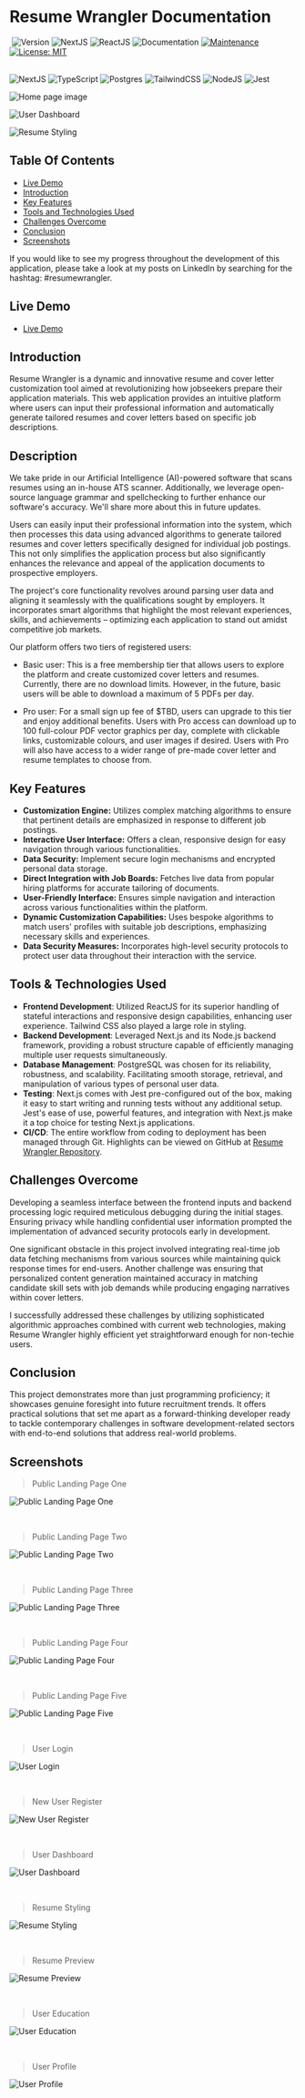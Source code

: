 # Resume Wrangler Documentation

<div>
    <img alt="" src="https://github.com/joshl26/resume-wrangler/actions/workflows/playwright.yml/badge.svg" />
    <img alt="Version" src="https://img.shields.io/badge/version-0.0.9-blue.svg?cacheSeconds=2592000" />
    <img alt="NextJS" src="https://img.shields.io/badge/next-%3E%3D14.0.0-blue.svg" />
    <img alt="ReactJS" src="https://img.shields.io/badge/react-%3E%3D18.0.0-blue.svg" />
    <img alt="Documentation" src="https://img.shields.io/badge/documentation-yes-brightgreen.svg" />
    <a href="https://github.com/joshl26/resume-wrangler/graphs/commit-activity" target="_blank">
        <img alt="Maintenance" src="https://img.shields.io/badge/Maintained%3F-yes-green.svg" />
    </a>
    <a href="https://github.com/joshl26/resume-wrangler/blob/master/LICENSE" target="_blank">
        <img alt="License: MIT" src="https://img.shields.io/github/license/joshl26/resume-wrangler" />
    </a>
</div>
  
<br/>

![NextJS](https://img.shields.io/badge/Next-black?style=for-the-badge&logo=next.js&logoColor=white)
![TypeScript](https://img.shields.io/badge/typescript-%23007ACC.svg?style=for-the-badge&logo=typescript&logoColor=white)
![Postgres](https://img.shields.io/badge/postgres-%23316192.svg?style=for-the-badge&logo=postgresql&logoColor=white)
![TailwindCSS](https://img.shields.io/badge/tailwindcss-%2338B2AC.svg?style=for-the-badge&logo=tailwind-css&logoColor=white)
![NodeJS](https://img.shields.io/badge/node.js-6DA55F?style=for-the-badge&logo=node.js&logoColor=white)
![Jest](https://img.shields.io/badge/-jest-%23C21325?style=for-the-badge&logo=jest&logoColor=white)

![Home page image](https://raw.githubusercontent.com/joshl26/joshl26/main/assets/Resume_Wrangler_Landing_Page_1.png)

![User Dashboard](https://raw.githubusercontent.com/joshl26/joshl26/main/assets/Resume_Wrangler_Dashboard_Page_1.png)

![Resume Styling](https://raw.githubusercontent.com/joshl26/joshl26/main/assets/Resume_Wrangler_Resume_Styling_Page_1.png)

## Table Of Contents

- [Live Demo](#live-demo)
- [Introduction](#introduction)
- [Key Features](#key-features)
- [Tools and Technologies Used](#tools--technologies-used)
- [Challenges Overcome](#challenges-overcome)
- [Conclusion](#conclusion)
- [Screenshots](#screenshots)

If you would like to see my progress throughout the development of this application, please take a look at my posts on LinkedIn by searching for the hashtag: #resumewrangler.

## Live Demo

- [Live Demo](https://resume-wrangler.vercel.app/)

## Introduction

Resume Wrangler is a dynamic and innovative resume and cover letter customization tool aimed at revolutionizing how jobseekers prepare their application materials. This web application provides an intuitive platform where users can input their professional information and automatically generate tailored resumes and cover letters based on specific job descriptions.

## Description

We take pride in our Artificial Intelligence (AI)-powered software that scans resumes using an in-house ATS scanner. Additionally, we leverage open-source language grammar and spellchecking to further enhance our software's accuracy. We'll share more about this in future updates.

Users can easily input their professional information into the system, which then processes this data using advanced algorithms to generate tailored resumes and cover letters specifically designed for individual job postings. This not only simplifies the application process but also significantly enhances the relevance and appeal of the application documents to prospective employers.

The project's core functionality revolves around parsing user data and aligning it seamlessly with the qualifications sought by employers. It incorporates smart algorithms that highlight the most relevant experiences, skills, and achievements – optimizing each application to stand out amidst competitive job markets.

Our platform offers two tiers of registered users:

- Basic user: This is a free membership tier that allows users to explore the platform and create customized cover letters and resumes. Currently, there are no download limits. However, in the future, basic users will be able to download a maximum of 5 PDFs per day.

- Pro user: For a small sign up fee of $TBD, users can upgrade to this tier and enjoy additional benefits. Users with Pro access can download up to 100 full-colour PDF vector graphics per day, complete with clickable links, customizable colours, and user images if desired. Users with Pro will also have access to a wider range of pre-made cover letter and resume templates to choose from.

## Key Features

- **Customization Engine:** Utilizes complex matching algorithms to ensure that pertinent details are emphasized in response to different job postings.
- **Interactive User Interface:** Offers a clean, responsive design for easy navigation through various functionalities.
- **Data Security:** Implement secure login mechanisms and encrypted personal data storage.
- **Direct Integration with Job Boards:** Fetches live data from popular hiring platforms for accurate tailoring of documents.
- **User-Friendly Interface:** Ensures simple navigation and interaction across various functionalities within the platform.
- **Dynamic Customization Capabilities:** Uses bespoke algorithms to match users' profiles with suitable job descriptions, emphasizing necessary skills and experiences.
- **Data Security Measures:** Incorporates high-level security protocols to protect user data throughout their interaction with the service.

## Tools & Technologies Used

- **Frontend Development**: Utilized ReactJS for its superior handling of stateful interactions and responsive design capabilities, enhancing user experience. Tailwind CSS also played a large role in styling.
- **Backend Development**: Leveraged Next.js and its Node.js backend framework, providing a robust structure capable of efficiently managing multiple user requests simultaneously.
- **Database Management**: PostgreSQL was chosen for its reliability, robustness, and scalability. Facilitating smooth storage, retrieval, and manipulation of various types of personal user data.
- **Testing**: Next.js comes with Jest pre-configured out of the box, making it easy to start writing and running tests without any additional setup. Jest's ease of use, powerful features, and integration with Next.js make it a top choice for testing Next.js applications.
- **CI/CD**: The entire workflow from coding to deployment has been managed through Git. Highlights can be viewed on GitHub at [Resume Wrangler Repository](https://github.com/joshl26/resume-wrangler).

## Challenges Overcome

Developing a seamless interface between the frontend inputs and backend processing logic required meticulous debugging during the initial stages. Ensuring privacy while handling confidential user information prompted the implementation of advanced security protocols early in development.

One significant obstacle in this project involved integrating real-time job data fetching mechanisms from various sources while maintaining quick response times for end-users. Another challenge was ensuring that personalized content generation maintained accuracy in matching candidate skill sets with job demands while producing engaging narratives within cover letters.

I successfully addressed these challenges by utilizing sophisticated algorithmic approaches combined with current web technologies, making Resume Wrangler highly efficient yet straightforward enough for non-techie users.

## Conclusion

This project demonstrates more than just programming proficiency; it showcases genuine foresight into future recruitment trends. It offers practical solutions that set me apart as a forward-thinking developer ready to tackle contemporary challenges in software development-related sectors with end-to-end solutions that address real-world problems.

## Screenshots

> Public Landing Page One

![Public Landing Page One](https://raw.githubusercontent.com/joshl26/joshl26/main/assets/Resume_Wrangler_Landing_Page_1.png)

<br/>

> Public Landing Page Two

![Public Landing Page Two](https://raw.githubusercontent.com/joshl26/joshl26/main/assets/Resume_Wrangler_Landing_Page_2.png)

<br/>

> Public Landing Page Three

![Public Landing Page Three](https://raw.githubusercontent.com/joshl26/joshl26/main/assets/Resume_Wrangler_Landing_Page_3.png)

<br/>

> Public Landing Page Four

![Public Landing Page Four](https://raw.githubusercontent.com/joshl26/joshl26/main/assets/Resume_Wrangler_Landing_Page_4.png)

<br/>

> Public Landing Page Five

![Public Landing Page Five](https://raw.githubusercontent.com/joshl26/joshl26/main/assets/Resume_Wrangler_Landing_Page_5.png)

<br/>

> User Login

![User Login](https://raw.githubusercontent.com/joshl26/joshl26/main/assets/Resume_Wrangler_Login_Page_1.png)

<br/>

> New User Register

![New User Register](https://raw.githubusercontent.com/joshl26/joshl26/main/assets/Resume_Wrangler_Register_Page_1.png)

<br/>

> User Dashboard

![User Dashboard](https://raw.githubusercontent.com/joshl26/joshl26/main/assets/Resume_Wrangler_Dashboard_Page_1.png)

<br/>

> Resume Styling

![Resume Styling](https://raw.githubusercontent.com/joshl26/joshl26/main/assets/Resume_Wrangler_Resume_Styling_Page_1.png)

<br/>

> Resume Preview

![Resume Preview](https://raw.githubusercontent.com/joshl26/joshl26/main/assets/Resume_Wrangler_Resume_Preview_Page_1.png)

<br/>

> User Education

![User Education](https://raw.githubusercontent.com/joshl26/joshl26/main/assets/Resume_Wrangler_Education_Page_1.png)

<br/>

> User Profile

![User Profile](https://raw.githubusercontent.com/joshl26/joshl26/main/assets/Resume_Wrangler_User_Profile_Page_1.png)
